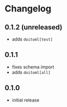 # Changelog

## 0.1.2 (unreleased)

- adds `doitoml[test]`

## 0.1.1

- fixes schema import
- adds `doitoml[all]`

## 0.1.0

- initial release
